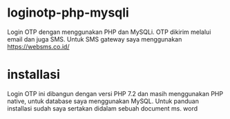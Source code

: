 # loginotp-php-mysqli
Login OTP dengan menggunakan PHP dan MySQLi. OTP dikirim melalui email dan juga SMS. Untuk SMS gateway saya menggunakan https://websms.co.id/
# installasi
Login OTP ini dibangun dengan versi PHP 7.2 dan masih menggunakan PHP native, untuk database saya menggunakan MySQL. Untuk panduan installasi sudah saya sertakan didalam sebuah document ms. word
